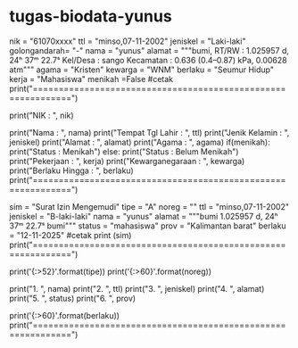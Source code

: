 # tugas-biodata-yunus
nik = "61070xxxx"
ttl = "minso,07-11-2002"
jeniskel = "Laki-laki"
golongandarah= "-"
nama = "yunus"
alamat = """bumi,
       RT/RW     :  1.025957 d, 24ʰ 37ᵐ 22.7ˢ
       Kel/Desa  :  sango
       Kecamatan :  0.636 (0.4–0.87) kPa, 0.00628 atm"""
agama = "Kristen"
kewarga = "WNM"
berlaku = "Seumur Hidup"
kerja = "Mahasiswa"
menikah =False
#cetak
print("=============================================================")

print("NIK : ", nik)

print("Nama             : ", nama)
print("Tempat Tgl Lahir : ", ttl)
print("Jenik Kelamin    : ", jeniskel)
print("Alamat           : ", alamat)
print("Agama            : ", agama)
if(menikah):
    print("Status           :  Menikah")
else:
    print("Status           :  Belum Menikah")
print("Pekerjaan        : ", kerja)
print("Kewarganegaraan  : ", kewarga)
print("Berlaku Hingga   : ", berlaku)
print("=============================================================")

sim = "Surat Izin Mengemudi"
tipe = "A"
noreg = ""
ttl = "minso,07-11-2002"
jeniskel = "B-laki-laki"
nama = "yunus"
alamat = """bumi
    1.025957 d, 24ʰ 37ᵐ 22.7ˢ
    bumi"""
status = "mahasiswa"
prov = "Kalimantan barat"
berlaku = "12-11-2025"
#cetak
print (sim)
print("=============================================================")

print('{:>52}'.format(tipe))
print('{:>60}'.format(noreg))


print("1. ", nama)
print("2. ", ttl)
print("3. ", jeniskel)
print("4. ", alamat)
print("5. ", status)
print("6. ", prov)

print('{:>60}'.format(berlaku))
print("=============================================================")
